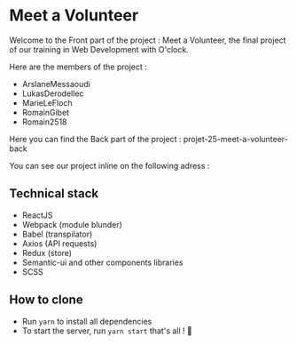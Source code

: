 # Meet a Volunteer

Welcome to the Front part of the project : Meet a Volunteer, the final project of our training in Web Development with O'clock.

Here are the members of the project : 
- ArslaneMessaoudi
- LukasDerodellec
- MarieLeFloch
- RomainGibet
- Romain2518

Here you can find the Back part of the project : projet-25-meet-a-volunteer-back

You can see our project inline on the following adress :


## Technical stack

- ReactJS
- Webpack (module blunder)
- Babel (transpilator)
- Axios (API requests)
- Redux (store)
- Semantic-ui and other components libraries
- SCSS


## How to clone

- Run `yarn` to install all dependencies
- To start the server, run `yarn start` that's all ! 🚀
